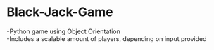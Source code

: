# Black-Jack-Game

-Python game using Object Orientation                                                                           
-Includes a scalable amount of players, depending on input provided
